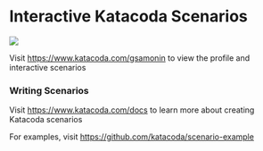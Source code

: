 # Interactive Katacoda Scenarios

[![](http://shields.katacoda.com/katacoda/gsamonin/count.svg)](https://www.katacoda.com/gsamonin "Get your profile on Katacoda.com")

Visit https://www.katacoda.com/gsamonin to view the profile and interactive scenarios

### Writing Scenarios
Visit https://www.katacoda.com/docs to learn more about creating Katacoda scenarios

For examples, visit https://github.com/katacoda/scenario-example
